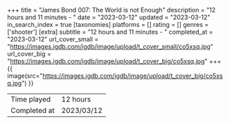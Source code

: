 +++
title = "James Bond 007: The World is not Enough"
description = "12 hours and 11 minutes - "
date = "2023-03-12"
updated = "2023-03-12"
in_search_index = true
[taxonomies]
platforms = []
rating = []
genres = ['shooter']
[extra]
subtitle = "12 hours and 11 minutes - "
completed_at = "2023-03-12"
url_cover_small = "https://images.igdb.com/igdb/image/upload/t_cover_small/co5xsq.jpg"
url_cover_big = "https://images.igdb.com/igdb/image/upload/t_cover_big/co5xsq.jpg"
+++
{{ image(src="https://images.igdb.com/igdb/image/upload/t_cover_big/co5xsq.jpg") }}

|              |            |
| ------------ | ---------- |
| Time played  | 12 hours |
| Completed at | 2023/03/12 |


